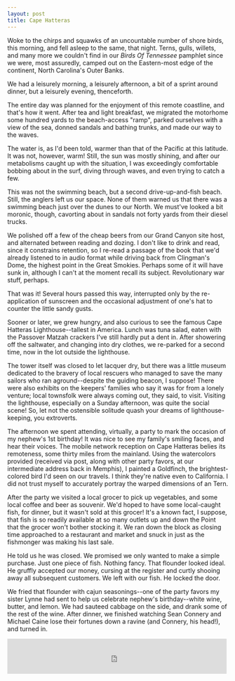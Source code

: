 ```yaml
---
layout: post
title: Cape Hatteras
---
```


Woke to the chirps and squawks of an uncountable number of shore birds, this morning, and fell asleep to the same, that night. Terns, gulls, willets, and many more we couldn't find in our *Birds Of Tennessee* pamphlet since we were, most assuredly, camped out on the Eastern-most edge of the continent, North Carolina's Outer Banks.

We had a leisurely morning, a leisurely afternoon, a bit of a sprint around dinner, but a leisurely evening, thenceforth.

The entire day was planned for the enjoyment of this remote coastline, and that's how it went. After tea and light breakfast, we migrated the motorhome some hundred yards to the beach-access "ramp", parked ourselves with a view of the sea, donned sandals and bathing trunks, and made our way to the waves.

The water is, as I'd been told, warmer than that of the Pacific at this latitude. It was not, however, warm! Still, the sun was mostly shining, and after our metabolisms caught up with the situation, I was exceedingly comfortable bobbing about in the surf, diving through waves, and even trying to catch a few.

This was not the swimming beach, but a second drive-up-and-fish beach. Still, the anglers left us our space. None of them warned us that there was a swimming beach just over the dunes to our North. We must've looked a bit moronic, though, cavorting about in sandals not forty yards from their diesel trucks.

We polished off a few of the cheap beers from our Grand Canyon site host, and alternated between reading and dozing. I don't like to drink and read, since it constrains retention, so I re-read a passage of the book that we'd already listened to in audio format while driving back from Clingman's Dome, the highest point in the Great Smokies. Perhaps some of it will have sunk in, although I can't at the moment recall its subject. Revolutionary war stuff, perhaps.

That was it! Several hours passed this way, interrupted only by the re-application of sunscreen and the occasional adjustment of one's hat to counter the little sandy gusts.

Sooner or later, we grew hungry, and also curious to see the famous Cape Hatteras Lighthouse--tallest in America. Lunch was tuna salad, eaten with the Passover Matzah crackers I've still hardly put a dent in. After showering off the saltwater, and changing into dry clothes, we re-parked for a second time, now in the lot outside the lighthouse.

The tower itself was closed to let lacquer dry, but there was a little museum dedicated to the bravery of local rescuers who managed to save the many sailors who ran aground--despite the guiding beacon, I suppose! There were also exhibits on the keepers' families who say it was for from a lonely venture; local townsfolk were always coming out, they said, to visit. Visiting the lighthouse, especially on a Sunday afternoon, was quite the social scene! So, let not the ostensible solitude quash your dreams of lighthouse-keeping, you extroverts.

The afternoon we spent attending, virtually, a party to mark the occasion of my nephew's 1st birthday! It was nice to see my family's smiling faces, and hear their voices. The mobile network reception on Cape Hatteras belies its remoteness, some thirty miles from the mainland. Using the watercolors provided (received via post, along with other party favors, at our intermediate address back in Memphis), I painted a Goldfinch, the brightest-colored bird I'd seen on our travels. I think they're native even to California. I did not trust myself to accurately portray the warped dimensions of an Tern.

After the party we visited a local grocer to pick up vegetables, and some local coffee and beer as souvenir. We'd hoped to have some local-caught fish, for dinner, but it wasn't sold at this grocer! It's a known fact, I suppose, that fish is so readily available at so many outlets up and down the Point that the grocer won't bother stocking it. We ran down the block as closing time approached to a restaurant and market and snuck in just as the fishmonger was making his last sale.

He told us he was closed. We promised we only wanted to make a simple purchase. Just one piece of fish. Nothing fancy. That flounder looked ideal. He gruffly accepted our money, cursing at the register and curtly shooing away all subsequent customers. We left with our fish. He locked the door.

We fried that flounder with cajun seasonings--one of the party favors my sister Lynne had sent to help us celebrate nephew's birthday--white wine, butter, and lemon. We had sauteed cabbage on the side, and drank some of the rest of the wine. After dinner, we finished watching Sean Connery and Michael Caine lose their fortunes down a ravine (and Connery, his head!), and turned in.

<iframe src="https://open.spotify.com/embed/track/3s4SpgPUXR1mNAwpu8N2GU" width="500" height="80" frameborder="0" allowtransparency="true" allow="encrypted-media"></iframe>
